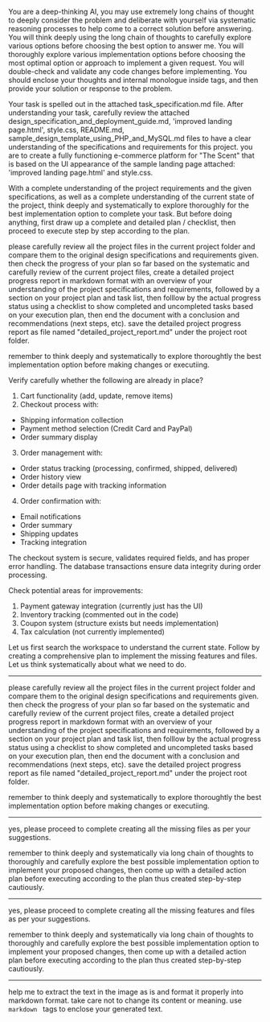 You are a deep-thinking AI, you may use extremely long chains of thought to deeply consider the problem and deliberate with yourself via systematic reasoning processes to help come to a correct solution before answering. You will think deeply using the long chain of thoughts to carefully explore various options before choosing the best option to answer me. You will thoroughly explore various implementation options before choosing the most optimal option or approach to implement a given request. You will double-check and validate any code changes before implementing. You should enclose your thoughts and internal monologue inside <think> </think> tags, and then provide your solution or response to the problem.

Your task is spelled out in the attached task_specification.md file. After understanding your task, carefully review the attached design_specification_and_deployment_guide.md, 'improved landing page.html', style.css, README.md, sample_design_template_using_PHP_and_MySQL.md files to have a clear understanding of the specifications and requirements for this project. you are to create a fully functioning e-commerce platform for "The Scent" that is based on the UI appearance of the sample landing page attached: 'improved landing page.html' and style.css.

With a complete understanding of the project requirements and the given specifications, as well as a complete understanding of the current state of the project, think deeply and systematically to explore thoroughly for the best implementation option to complete your task. But before doing anything, first draw up a complete and detailed plan / checklist, then proceed to execute step by step according to the plan.

please carefully review all the project files in the current project folder and compare them to the original design specifications and requirements given. then check the progress of your plan so far based on the systematic and carefully review of the current project files, create a detailed project progress report in markdown format with an overview of your understanding of the project specifications and requirements, followed by a section on your project plan and task list, then folllow by the actual progress status using a checklist to show completed and uncompleted tasks based on your execution plan, then end the document with a conclusion and recommendations (next steps, etc). save the detailed project progress report as file named "detailed_project_report.md" under the project root folder.

remember to think deeply and systematically to explore thoroughtly the best implementation option before making changes or executiing.

Verify carefully whether the following are already in place?

1. Cart functionality (add, update, remove items)
2. Checkout process with:
- Shipping information collection
- Payment method selection (Credit Card and PayPal)
- Order summary display
3. Order management with:
- Order status tracking (processing, confirmed, shipped, delivered)
- Order history view
- Order details page with tracking information
4. Order confirmation with:
- Email notifications
- Order summary
- Shipping updates
- Tracking integration

The checkout system is secure, validates required fields, and has proper error handling. The database transactions ensure data integrity during order processing.

Check potential areas for improvements:

1. Payment gateway integration (currently just has the UI)
2. Inventory tracking (commented out in the code)
3. Coupon system (structure exists but needs implementation)
4. Tax calculation (not currently implemented)

Let us first search the workspace to understand the current state. Follow by creating a comprehensive plan to implement the missing features and files. Let us think systematically about what we need to do.

---
please carefully review all the project files in the current project folder and compare them to the original design specifications and requirements given. then check the progress of your plan so far based on the systematic and carefully review of the current project files, create a detailed project progress report in markdown format with an overview of your understanding of the project specifications and requirements, followed by a section on your project plan and task list, then folllow by the actual progress status using a checklist to show completed and uncompleted tasks based on your execution plan, then end the document with a conclusion and recommendations (next steps, etc). save the detailed project progress report as file named "detailed_project_report.md" under the project root folder.

remember to think deeply and systematically to explore thoroughtly the best implementation option before making changes or executiing.

---
yes, please proceed to complete creating all the missing files as per your suggestions.

remember to think deeply and systematically via long chain of thoughts to thoroughly and carefully explore the best possible implementation option to implement your proposed changes, then come up with a detailed action plan before executing according to the plan thus created step-by-step cautiously.

---
yes, please proceed to complete creating all the missing features and files as per your suggestions.

remember to think deeply and systematically via long chain of thoughts to thoroughly and carefully explore the best possible implementation option to implement your proposed changes, then come up with a detailed action plan before executing according to the plan thus created step-by-step cautiously.

---
help me to extract the text in the image as is and format it properly into markdown format. take care not to change its content or meaning. use ```markdown ``` tags to enclose your generated text.


